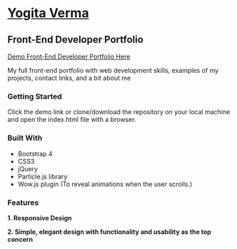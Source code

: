 # [Yogita Verma](https://yog9.github.io/)

## Front-End Developer Portfolio

[Demo Front-End Developer Portfolio Here](https://yog9.github.io/)

My full front-end portfolio with web development skills, examples of my projects, contact links, and a bit about me 

### Getting Started
Click the demo link or clone/download the repository on your local machine and open the index.html file with a browser.
  

### Built With
* Bootstrap 4
* CSS3
* jQuery
* Particle.js library
* Wow.js plugin (To reveal animations when the user scrolls.)


### Features
**1. Responsive Design**

**2. Simple, elegant design with functionality and usability as the top concern**
